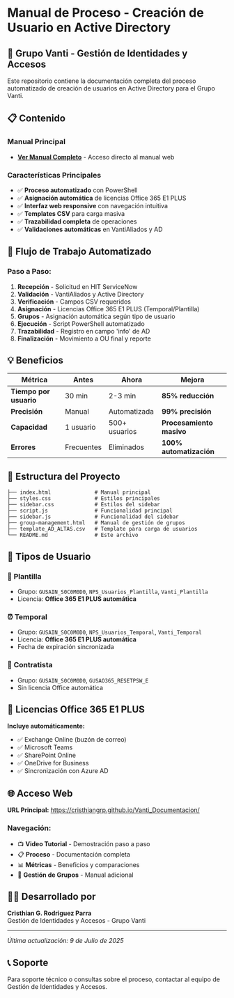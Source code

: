 # Manual de Proceso - Creación de Usuario en Active Directory

## 🏢 Grupo Vanti - Gestión de Identidades y Accesos

Este repositorio contiene la documentación completa del proceso automatizado de creación de usuarios en Active Directory para el Grupo Vanti.

## 📋 Contenido

### Manual Principal
- **[Ver Manual Completo](https://cristhiangrp.github.io/Vanti_Documentacion/)** - Acceso directo al manual web

### Características Principales
- ✅ **Proceso automatizado** con PowerShell
- ✅ **Asignación automática** de licencias Office 365 E1 PLUS
- ✅ **Interfaz web responsive** con navegación intuitiva
- ✅ **Templates CSV** para carga masiva
- ✅ **Trazabilidad completa** de operaciones
- ✅ **Validaciones automáticas** en VantiAliados y AD

## 🚀 Flujo de Trabajo Automatizado

### Paso a Paso:
1. **Recepción** - Solicitud en HIT ServiceNow
2. **Validación** - VantiAliados y Active Directory
3. **Verificación** - Campos CSV requeridos
4. **Asignación** - Licencias Office 365 E1 PLUS (Temporal/Plantilla)
5. **Grupos** - Asignación automática según tipo de usuario
6. **Ejecución** - Script PowerShell automatizado
7. **Trazabilidad** - Registro en campo 'info' de AD
8. **Finalización** - Movimiento a OU final y reporte

## 💡 Beneficios

| Métrica | Antes | Ahora | Mejora |
|---------|-------|-------|--------|
| **Tiempo por usuario** | 30 min | 2-3 min | **85% reducción** |
| **Precisión** | Manual | Automatizada | **99% precisión** |
| **Capacidad** | 1 usuario | 500+ usuarios | **Procesamiento masivo** |
| **Errores** | Frecuentes | Eliminados | **100% automatización** |

## 📁 Estructura del Proyecto

```
├── index.html              # Manual principal
├── styles.css              # Estilos principales
├── sidebar.css             # Estilos del sidebar
├── script.js               # Funcionalidad principal
├── sidebar.js              # Funcionalidad del sidebar
├── group-management.html   # Manual de gestión de grupos
├── template_AD_ALTAS.csv   # Template para carga de usuarios
└── README.md               # Este archivo
```

## 🔧 Tipos de Usuario

### 👥 **Plantilla**
- Grupo: `GUSAIN_S0C0M0D0`, `NPS_Usuarios_Plantilla`, `Vanti_Plantilla`
- Licencia: **Office 365 E1 PLUS automática**

### ⏰ **Temporal**
- Grupo: `GUSAIN_S0C0M0D0`, `NPS_Usuarios_Temporal`, `Vanti_Temporal`
- Licencia: **Office 365 E1 PLUS automática**
- Fecha de expiración sincronizada

### 🔧 **Contratista**
- Grupo: `GUSAIN_S0C0M0D0`, `GUSAO365_RESETPSW_E`
- Sin licencia Office automática

## 📧 Licencias Office 365 E1 PLUS

**Incluye automáticamente:**
- ✅ Exchange Online (buzón de correo)
- ✅ Microsoft Teams
- ✅ SharePoint Online
- ✅ OneDrive for Business
- ✅ Sincronización con Azure AD

## 🌐 Acceso Web

**URL Principal:** https://cristhiangrp.github.io/Vanti_Documentacion/

### Navegación:
- 📺 **Video Tutorial** - Demostración paso a paso
- 📋 **Proceso** - Documentación completa
- 📊 **Métricas** - Beneficios y comparaciones
- 👥 **Gestión de Grupos** - Manual adicional

## 👨‍💻 Desarrollado por

**Cristhian G. Rodriguez Parra**  
Gestión de Identidades y Accesos - Grupo Vanti

---

*Última actualización: 9 de Julio de 2025*

## 📞 Soporte

Para soporte técnico o consultas sobre el proceso, contactar al equipo de Gestión de Identidades y Accesos.
